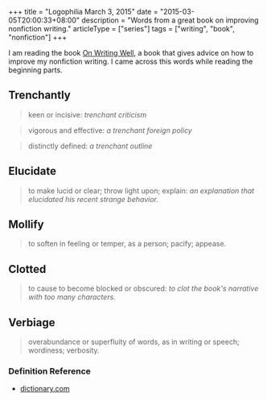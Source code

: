 +++
title = "Logophilia March 3, 2015"
date = "2015-03-05T20:00:33+08:00"
description = "Words from a great book on improving nonfiction writing."
articleType = ["series"]
tags = ["writing", "book", "nonfiction"]
+++

I am reading the book [On Writing Well](http://www.amazon.com/Writing-Well-30th-Anniversary-Edition/dp/0060891548), a book that gives advice on how to improve my nonfiction writing. I came across this words while reading the beginning parts.


## Trenchantly

> keen or incisive: *trenchant criticism*

> vigorous and effective: *a trenchant foreign policy*

> distinctly defined: *a trenchant outline*

## Elucidate

> to make lucid or clear; throw light upon; explain:
> *an explanation that elucidated his recent strange behavior.*

## Mollify

> to soften in feeling or temper, as a person; pacify; appease. 

## Clotted

> to cause to become blocked or obscured:
> *to clot the book's narrative with too many characters.*

## Verbiage

> overabundance or superfluity of words, as in writing or speech; wordiness; verbosity. 

### Definition Reference

+ [dictionary.com](http://www.dictionary.com/)
